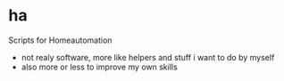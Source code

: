 # ha
Scripts for Homeautomation

* not realy software, more like helpers and stuff i want to do by myself
* also more or less to improve my own skills
